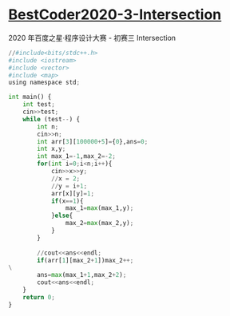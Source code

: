 # [BestCoder2020-3-Intersection](http://acm.hdu.edu.cn/showproblem.php?pid=6786)

2020 年百度之星·程序设计大赛 - 初赛三 Intersection

```python
//#include<bits/stdc++.h>
#include <iostream>
#include <vector>
#include <map>
using namespace std;

int main() {
    int test;
    cin>>test;
    while (test--) {
        int n;
        cin>>n;
        int arr[3][100000+5]={0},ans=0;
        int x,y;
        int max_1=-1,max_2=-2;
        for(int i=0;i<n;i++){
            cin>>x>>y;
            //x = 2;
            //y = i+1;
            arr[x][y]=1;
            if(x==1){
                max_1=max(max_1,y);
            }else{
                max_2=max(max_2,y);
            }
        }
        
        //cout<<ans<<endl;
        if(arr[1][max_2+1])max_2++;
\
        ans=max(max_1+1,max_2+2);
        cout<<ans<<endl;
    }
    return 0;
}
```

